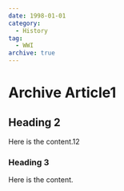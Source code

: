 ```yaml
---
date: 1998-01-01
category:
  - History
tag:
  - WWI
archive: true
---
```


# Archive Article1

## Heading 2

Here is the content.12

### Heading 3

Here is the content.
